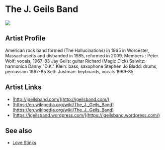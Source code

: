# The J. Geils Band

![](../../asssets/artists/The_J_Geils_Band.png)

## Artist Profile

American rock band formed (The Hallucinations) in 1965 in Worcester, Massachusetts and disbanded in 1985, reformed in 2009.
Members : 
Peter Wolf: vocals, 1967-83
Jay Geils: guitar
Richard (Magic Dick) Salwitz: harmonica
Danny "D.K." Klein: bass, saxophone
Stephen Jo Bladd: drums, percussion 1967-85
Seth Justman: keyboards, vocals 1969-85 

## Artist Links

- [http://jgeilsband.com/](http://jgeilsband.com/)
- [https://en.wikipedia.org/wiki/The_J._Geils_Band](https://en.wikipedia.org/wiki/The_J._Geils_Band)
- [https://jgeilsband.wordpress.com/](https://jgeilsband.wordpress.com/)


## See also

- [Love Stinks](The_J_Geils_Band-Love_Stinks.md)
